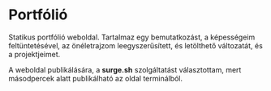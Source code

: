 # Portfólió

Statikus portfólió weboldal. Tartalmaz egy bemutatkozást, a képességeim feltüntetésével, az önéletrajzom leegyszerűsített, és letölthető változatát, és a projektjeimet.

A weboldal publikálására, a **surge.sh** szolgáltatást választottam, mert másodpercek alatt publikálható az oldal terminálból.

